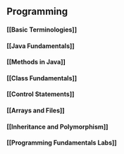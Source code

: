 ## Programming
#### [[Basic Terminologies]]
#### [[Java Fundamentals]]
#### [[Methods in Java]]
#### [[Class Fundamentals]]
#### [[Control Statements]]
#### [[Arrays and Files]]
#### [[Inheritance and Polymorphism]]
#### [[Programming Fundamentals Labs]]


```java

```